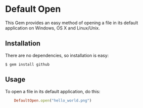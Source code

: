 # Default Open

This Gem provides an easy method of opening a file in its default application on Windows, OS X and Linux/Unix. 

## Installation

There are no dependencies, so installation is easy:

    $ gem install github


## Usage

To open a file in its default application, do this:


```ruby
    DefaultOpen.open("hello_world.png")
```
